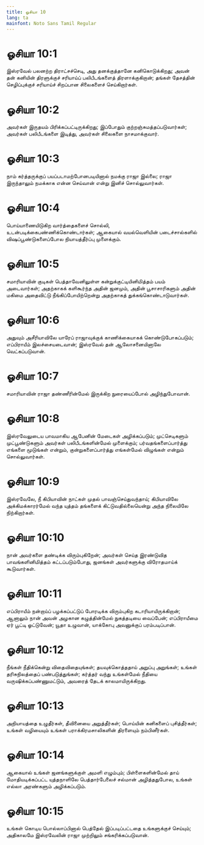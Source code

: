 ```yaml
---
title: ஓசியா 10
lang: ta
mainfont: Noto Sans Tamil Regular
---
```


# ஓசியா 10:1

இஸ்ரவேல் பலனற்ற திராட்சச்செடி, அது தனக்குத்தானே கனிகொடுக்கிறது; அவன் தன் கனியின் திரளுக்குச் சரியாய்ப் பலிபீடங்களைத் திரளாக்குகிறான்; தங்கள் தேசத்தின் செழிப்புக்குச் சரியாய்ச் சிறப்பான சிலைகளைச் செய்கிறார்கள்.

# ஓசியா 10:2

அவர்கள் இருதயம் பிரிக்கப்பட்டிருக்கிறது; இப்போதும் குற்றஞ்சுமத்தப்படுவார்கள்; அவர்கள் பலிபீடங்களை இடித்து, அவர்கள் சிலைகளை நாசமாக்குவார்.

# ஓசியா 10:3

நாம் கர்த்தருக்குப் பயப்படாமற்போனபடியினால் நமக்கு ராஜா இல்லை; ராஜா இருந்தாலும் நமக்காக என்ன செய்வான் என்று இனிச் சொல்லுவார்கள்.

# ஓசியா 10:4

பொய்யாணையிடுகிற வார்த்தைகளைச் சொல்லி, உடன்படிக்கைபண்ணிக்கொண்டார்கள்; ஆகையால் வயல்வெளியின் படைச்சால்களில் விஷப்பூண்டுகளைப்போல நியாயத்தீர்ப்பு முளைக்கும்.

# ஓசியா 10:5

சமாரியாவின் குடிகள் பெத்தாவேனிலுள்ள கன்றுக்குட்டியினிமித்தம் பயம் அடைவார்கள்; அதற்காகக் களிகூர்ந்த அதின் ஜனமும், அதின் பூசாசாரிகளும் அதின் மகிமை அதைவிட்டு நீங்கிப்போயிற்றென்று அதற்காகத் துக்கங்கொண்டாடுவார்கள்.

# ஓசியா 10:6

அதுவும் அசீரியாவிலே யாரேப் ராஜாவுக்குக் காணிக்கையாகக் கொண்டுபோகப்படும்; எப்பிராயீம் இலச்சையடைவான்; இஸ்ரவேல் தன் ஆலோசனையினாலே வெட்கப்படுவான்.

# ஓசியா 10:7

சமாரியாவின் ராஜா தண்ணீரின்மேல் இருக்கிற நுரையைப்போல் அழிந்துபோவான்.

# ஓசியா 10:8

இஸ்ரவேலுடைய பாவமாகிய ஆபேனின் மேடைகள் அழிக்கப்படும்; முட்செடிகளும் முட்பூண்டுகளும் அவர்கள் பலிபீடங்களின்மேல் முளைக்கும்; பர்வதங்களைப்பார்த்து எங்களை மூடுங்கள் என்றும், குன்றுகளைப்பார்த்து எங்கள்மேல் விழுங்கள் என்றும் சொல்லுவார்கள்.

# ஓசியா 10:9

இஸ்ரவேலே, நீ கிபியாவின் நாட்கள் முதல் பாவஞ்செய்துவந்தாய்; கிபியாவிலே அக்கிமக்காரர்மேல் வந்த யுத்தம் தங்களைக் கிட்டுவதில்லையென்று அந்த நிலையிலே நிற்கிறார்கள்.

# ஓசியா 10:10

நான் அவர்களை தண்டிக்க விரும்புகிறேன்; அவர்கள் செய்த இரண்டுவித பாவங்களினிமித்தம் கட்டப்படும்போது, ஜனங்கள் அவர்களுக்கு விரோதமாய்க் கூடுவார்கள்.

# ஓசியா 10:11

எப்பிராயீம் நன்றாய்ப் பழக்கப்பட்டுப் போரடிக்க விரும்புகிற கடாரியாயிருக்கிறான்; ஆனாலும் நான் அவன் அழகான கழுத்தின்மேல் நுகத்தடியை வைப்பேன்; எப்பிராயீமை ஏர் பூட்டி ஓட்டுவேன்; யூதா உழுவான், யாக்கோபு அவனுக்குப் பரம்படிப்பான்.

# ஓசியா 10:12

நீங்கள் நீதிக்கென்று விதைவிதையுங்கள்; தயவுக்கொத்ததாய் அறுப்பு அறுங்கள்; உங்கள் தரிசுநிலத்தைப் பண்படுத்துங்கள்; கர்த்தர் வந்து உங்கள்மேல் நீதியை வருஷிக்கப்பண்ணுமட்டும், அவரைத் தேடக் காலமாயிருக்கிறது.

# ஓசியா 10:13

அநியாயத்தை உழுதீர்கள், தீவினையை அறுத்தீர்கள்; பொய்யின் கனிகளைப் புசித்தீர்கள்; உங்கள் வழியையும் உங்கள் பராக்கிரமசாலிகளின் திரளையும் நம்பினீர்கள்.

# ஓசியா 10:14

ஆகையால் உங்கள் ஜனங்களுக்குள் அமளி எழும்பும்; பிள்ளைகளின்மேல் தாய் மோதியடிக்கப்பட்ட யுத்தநாளிலே பெத்தார்பேலைச் சல்மான் அழித்ததுபோல, உங்கள் எல்லா அரண்களும் அழிக்கப்படும்.

# ஓசியா 10:15

உங்கள் கொடிய பொல்லாப்பினால் பெத்தேல் இப்படிப்பட்டதை உங்களுக்குச் செய்யும்; அதிகாலமே இஸ்ரவேலின் ராஜா முற்றிலும் சங்கரிக்கப்படுவான்.


